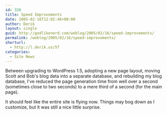 ```yaml
---
id: 326
title: Speed Improvements
date: 2005-02-16T12:02:46+00:00
author: Derik
layout: single
guid: http://godlikenerd.com/weblog/2005/02/16/speed-improvements/
permalink: /weblog/2005/02/16/speed-improvements/
shorturl:
  - http://l.derik.us/5f
categories:
  - Site News
---
```

Between upgrading to WordPress 1.5, adopting a new page layout, moving Scott and Bob's blog data into a separate database, and rebuilding my blog database, I've reduced the page generation time from well over a second (sometimes close to two seconds) to a mere third of a second (for the main page).

It should feel like the entire site is flying now. Things may bog down as I customize, but it was still a nice little surprise.